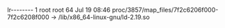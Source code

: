 lr-------- 1 root root 64 Jul 19 08:46 proc/3857/map_files/7f2c6206f000-7f2c6208f000 -> /lib/x86_64-linux-gnu/ld-2.19.so
